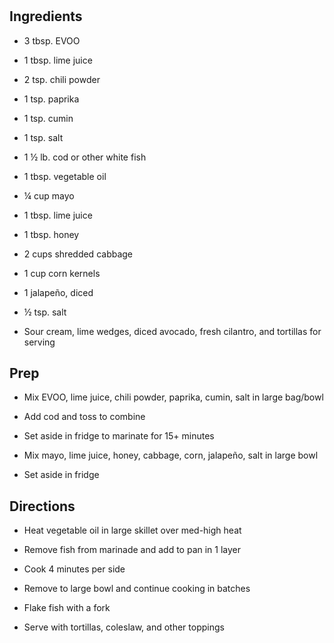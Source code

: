 # 

## Ingredients

- 3 tbsp. EVOO

- 1 tbsp. lime juice

- 2 tsp. chili powder

- 1 tsp. paprika

- 1 tsp. cumin

- 1 tsp. salt

- 1 ½ lb. cod or other white fish

- 1 tbsp. vegetable oil

- ¼ cup mayo

- 1 tbsp. lime juice

- 1 tbsp. honey

- 2 cups shredded cabbage

- 1 cup corn kernels

- 1 jalapeño, diced

- ½ tsp. salt

- Sour cream, lime wedges, diced avocado, fresh cilantro, and
    tortillas for serving

## Prep

- Mix EVOO, lime juice, chili powder, paprika, cumin, salt in large
    bag/bowl

- Add cod and toss to combine

- Set aside in fridge to marinate for 15+ minutes

- Mix mayo, lime juice, honey, cabbage, corn, jalapeño, salt in large
    bowl

- Set aside in fridge

## Directions

- Heat vegetable oil in large skillet over med-high heat

- Remove fish from marinade and add to pan in 1 layer

- Cook 4 minutes per side

- Remove to large bowl and continue cooking in batches

- Flake fish with a fork

- Serve with tortillas, coleslaw, and other toppings
